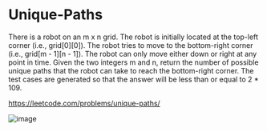 # Unique-Paths
There is a robot on an m x n grid. The robot is initially located at the top-left corner (i.e., grid[0][0]). The robot tries to move to the bottom-right corner (i.e., grid[m - 1][n - 1]). The robot can only move either down or right at any point in time.  Given the two integers m and n, return the number of possible unique paths that the robot can take to reach the bottom-right corner.  The test cases are generated so that the answer will be less than or equal to 2 * 109.

https://leetcode.com/problems/unique-paths/

![image](https://user-images.githubusercontent.com/109743699/185293903-9c965297-2301-4bb5-90c2-0f9955885dcf.png)
